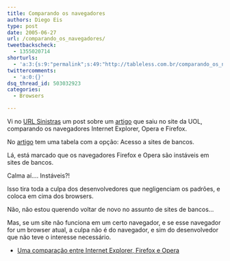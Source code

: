 ```yaml
---
title: Comparando os navegadores
authors: Diego Eis
type: post
date: 2005-06-27
url: /comparando_os_navegadores/
tweetbackscheck:
  - 1355020714
shorturls:
  - 'a:3:{s:9:"permalink";s:49:"http://tableless.com.br/comparando_os_navegadores";s:7:"tinyurl";s:26:"http://tinyurl.com/3qqw5d4";s:4:"isgd";s:19:"http://is.gd/ZgEE6i";}'
twittercomments:
  - 'a:0:{}'
dsq_thread_id: 503032923
categories:
  - Browsers

---
```

Vi no [URL Sinistras][1] um post sobre um [artigo][2] que saiu no site da UOL, comparando os navegadores Internet Explorer, Opera e Firefox. 

No [artigo][2] tem uma tabela com a opção: Acesso a sites de bancos.
  
Lá, está marcado que os navegadores Firefox e Opera são instáveis em sites de bancos. 

Calma aí&#8230;. Instáveis?!
  
Isso tira toda a culpa dos desenvolvedores que negligenciam os padrões, e coloca em cima dos browsers.
  
Não, não estou querendo voltar de novo no assunto de sites de bancos&#8230;
  
Mas, se um site não funciona em um certo navegador, e se esse navegador for um browser atual, a culpa não é do navegador, e sim do desenvolvedor que não teve o interesse necessário. 

  * [Uma comparação entre Internet Explorer, Firefox e Opera][2]

 [1]: http://sinistras.aranha.com.br/
 [2]: http://tecnologia.uol.com.br/especiais/ultnot/2005/06/22/ult2888u46.jhtm